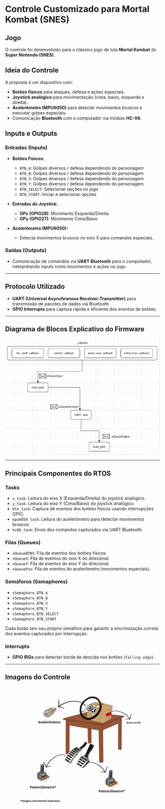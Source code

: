 # Controle Customizado para Mortal Kombat (SNES)

## Jogo
O controle foi desenvolvido para o clássico jogo de luta **Mortal Kombat** do **Super Nintendo (SNES)**.

## Ideia do Controle
A proposta é um dispositivo com:
- **Botões físicos** para ataques, defesa e ações especiais.
- **Joystick analógico** para movimentação (cima, baixo, esquerda e direita).
- **Acelerômetro (MPU6050)** para detectar movimentos bruscos e executar golpes especiais.
- Comunicação **Bluetooth** com o computador via módulo **HC-06**.

## Inputs e Outputs

### Entradas (Inputs)
- **Botões Físicos:**
  - `BTN_A`: Golpes diversos / defesa dependendo do personagem
  - `BTN_B`: Golpes diversos / defesa dependendo do personagem
  - `BTN_X`: Golpes diversos / defesa dependendo do personagem
  - `BTN_Y`: Golpes diversos / defesa dependendo do personagem
  - `BTN_SELECT`: Selecionar opções no jogo
  - `BTN_START`: Iniciar e selecionar opções

- **Entradas do Joystick:**
  - **GPx (GPIO28)**: Movimento Esquerda/Direita
  - **GPy (GPIO27)**: Movimento Cima/Baixo

- **Acelerômetro (MPU6050):**
  - Detecta movimentos bruscos no eixo X para comandos especiais.

### Saídas (Outputs)
- Comunicação de comandos via **UART Bluetooth** para o computador, interpretando inputs como movimentos e ações no jogo.

---

## Protocolo Utilizado
- **UART (Universal Asynchronous Receiver-Transmitter)** para transmissão de pacotes de dados via Bluetooth.
- **GPIO Interrupts** para captura rápida e eficiente dos eventos de botões.

---

## Diagrama de Blocos Explicativo do Firmware

![Diagrama do Sistema](diagrama.png)

---

## Principais Componentes do RTOS

### Tasks
- `x_task`: Leitura do eixo X (Esquerda/Direita) do joystick analógico.
- `y_task`: Leitura do eixo Y (Cima/Baixo) do joystick analógico.
- `btn_task`: Captura de eventos dos botões físicos usando interrupções GPIO.
- `mpu6050_task`: Leitura do acelerômetro para detectar movimentos bruscos.
- `hc06_task`: Envio dos comandos capturados via UART Bluetooth.

### Filas (Queues)
- `xQueueBTNS`: Fila de eventos dos botões físicos.
- `xQueueX`: Fila de eventos do eixo X do direcional.
- `xQueueY`: Fila de eventos do eixo Y do direcional.
- `xQueuePos`: Fila de eventos do acelerômetro (movimentos especiais).

### Semáforos (Semaphores)
- `xSemaphore_BTN_A`
- `xSemaphore_BTN_B`
- `xSemaphore_BTN_X`
- `xSemaphore_BTN_Y`
- `xSemaphore_BTN_SELECT`
- `xSemaphore_BTN_START`

Cada botão tem seu próprio semáforo para garantir a sincronização correta dos eventos capturados por interrupção.

### Interrupts
- **GPIO IRQs** para detectar borda de descida nos botões (`falling edge`).
---

## Imagens do Controle

![Imagem do Controle](controle.jpg)
